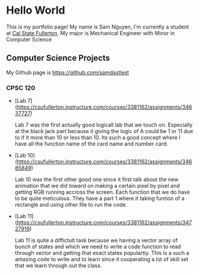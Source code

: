 # Hello World 

This is my portfolio page! My name is Sam Nguyen, I'm currently a student at [Cal State Fullerton](http://www.fullerton.edu/). My major is Mechanical Engineer with Minor in Computer Science 

## Computer Science Projects

My Github page is https://github.com/samdastlest

### CPSC 120

* [Lab 7] (https://csufullerton.instructure.com/courses/3381162/assignments/34637727) 

    Lab 7 was the first actually good logicall lab that we touch on. Especially at the black jack part 
    because it giving the logic of A could be 1 or 11 due to if it more than 10 or less than 10. Its 
    such a good concept where I have all the function name of the card name and number card.

* [Lab 10] (https://csufullerton.instructure.com/courses/3381162/assignments/34685849) 

    Lab 10 was the first other good one since it first talk about the new animation that we did toward 
    on making a certain pixel by pixel and getting RGB running accross the screen. Each function that we
    do have to be quite meticulous. They have a part 1 where it taking funtion of a rectangle and using other file 
    to run the code.

* [Lab 11] (https://csufullerton.instructure.com/courses/3381162/assignments/34727919)

    Lab 11 is quite a diffictult task because we having a vector array of bunch of states and which we need to write
    a code function to read through vector and getting that exact states populartiy. This is a such a amazing 
    code to write and to learn since it cooperating a lot of skill set that we learn through out the class.

